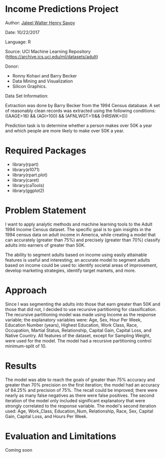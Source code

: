 # Income Predictions Project
Author:   [Jaleel Walter Henry Savoy](mailto:jaleelwsavoy@outlook.com)

Date:     10/22/2017

Language: R

Source: UCI Machine Learning Repository (https://archive.ics.uci.edu/ml/datasets/adult)

Donor: 

- Ronny Kohavi and Barry Becker 
- Data Mining and Visualization 
- Silicon Graphics. 


Data Set Information:

Extraction was done by Barry Becker from the 1994 Census database. A set of reasonably clean records was extracted using the following conditions: ((AAGE>16) && (AGI>100) && (AFNLWGT>1)&& (HRSWK>0)) 

Prediction task is to determine whether a person makes over 50K a year and which people are more likely to make over 50K a year.

# Required Packages
* library(rpart)
* library(e1071)
* library(rpart.plot)
* library(caret)
* library(caTools)
* library(ggplot2)

# Problem Statement
I want to apply analytic methods and machine learning tools to the Adult 1994 Income Census dataset. The specific goal is to gain insights in the 1994 census data on adult income in America, while creating a model that can accurately (greater than 75%) and precisely (greater than 70%) classify adults into earners of greater than 50K. 

The ability to segment adults based on income using easily attainable features is useful and interesting; an accurate model to segment adults based on income could be used to: identify societal areas of improvement, develop marketing strategies, identify target markets, and more. 

# Approach
Since I was segmenting the adults into those that earn greater than 50K and those that did not, I decided to use recursive partitioning for classification. The recursive partitioning model was made using Income as the response variable; the explanatory variables were: Age, Sex, Hour Per Week, Education Number (years), Highest Education, Work Class, Race, Occupation, Martial Status, Relationship, Capital Gain, Capital Loss, and Native Country. All features of the dataset, except for Sampling Weight, were used for the model. The model had a recursive partitioning control minimum-split of 10.

# Results
The model was able to reach the goals of greater than 75% accuracy and greater than 70% precision on the first iteration; the model had an accuracy of 84.25% and precision of 75%. The recall could be improved; there were nearly as many false negatives as there were false positives. The second iteration of the model only included significant explanatory that were strongly correlated to the response variable. The model's second iteration used:  Age, Work_Class, Education_Num, Relationship, Race, Sex, Capital Gain, Capital Loss, and Hours Per Week.

# Evaluation and Limitations
Coming soon
